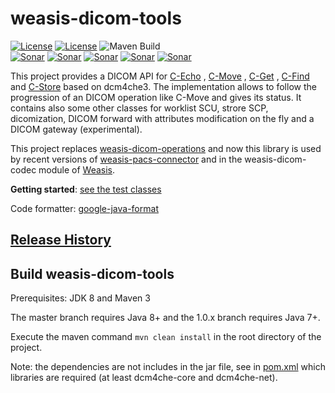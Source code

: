 # weasis-dicom-tools #

[![License](https://img.shields.io/badge/License-EPL%202.0-blue.svg)](https://opensource.org/licenses/EPL-2.0) [![License](https://img.shields.io/badge/License-Apache%202.0-blue.svg)](https://opensource.org/licenses/Apache-2.0) ![Maven Build](https://github.com/nroduit/weasis-dicom-tools/workflows/Build/badge.svg)  
[![Sonar](https://sonarcloud.io/api/project_badges/measure?project=weasis-dicom-tools&metric=ncloc)](https://sonarcloud.io/component_measures?id=weasis-dicom-tools) [![Sonar](https://sonarcloud.io/api/project_badges/measure?project=weasis-dicom-tools&metric=reliability_rating)](https://sonarcloud.io/component_measures?id=weasis-dicom-tools) [![Sonar](https://sonarcloud.io/api/project_badges/measure?project=weasis-dicom-tools&metric=sqale_rating)](https://sonarcloud.io/component_measures?id=weasis-dicom-tools) [![Sonar](https://sonarcloud.io/api/project_badges/measure?project=weasis-dicom-tools&metric=security_rating)](https://sonarcloud.io/component_measures?id=weasis-dicom-tools) [![Sonar](https://sonarcloud.io/api/project_badges/measure?project=weasis-dicom-tools&metric=alert_status)](https://sonarcloud.io/dashboard?id=weasis-dicom-tools)

This project provides a DICOM API for [C-Echo](src/main/java/org/weasis/dicom/op/Echo.java)
, [C-Move](src/main/java/org/weasis/dicom/op/CMove.java)
, [C-Get](src/main/java/org/weasis/dicom/op/CGet.java)
, [C-Find](src/main/java/org/weasis/dicom/op/CFind.java)
and [C-Store](src/main/java/org/weasis/dicom/op/CStore.java) based on dcm4che3. The implementation
allows to follow the progression of an DICOM operation like C-Move and gives its status. It contains
also some other classes for worklist SCU, strore SCP, dicomization, DICOM forward with attributes
modification on the fly and a DICOM gateway (experimental).

This project replaces [weasis-dicom-operations](https://github.com/nroduit/weasis-dicom-operations)
and now this library is used by recent versions
of [weasis-pacs-connector](https://github.com/nroduit/weasis-pacs-connector) and in the
weasis-dicom-codec module of [Weasis](https://github.com/nroduit/Weasis).

**Getting
started**: [see the test classes](https://github.com/nroduit/weasis-dicom-tools/tree/master/src/test/java/org/weasis/dicom)

Code formatter: [google-java-format](https://github.com/google/google-java-format)

## [Release History](CHANGELOG.md)

## Build weasis-dicom-tools ##

Prerequisites: JDK 8 and Maven 3

The master branch requires Java 8+ and the 1.0.x branch requires Java 7+.

Execute the maven command `mvn clean install` in the root directory of the project.

Note: the dependencies are not includes in the jar file, see in [pom.xml](pom.xml) which libraries
are required (at least dcm4che-core and dcm4che-net).
